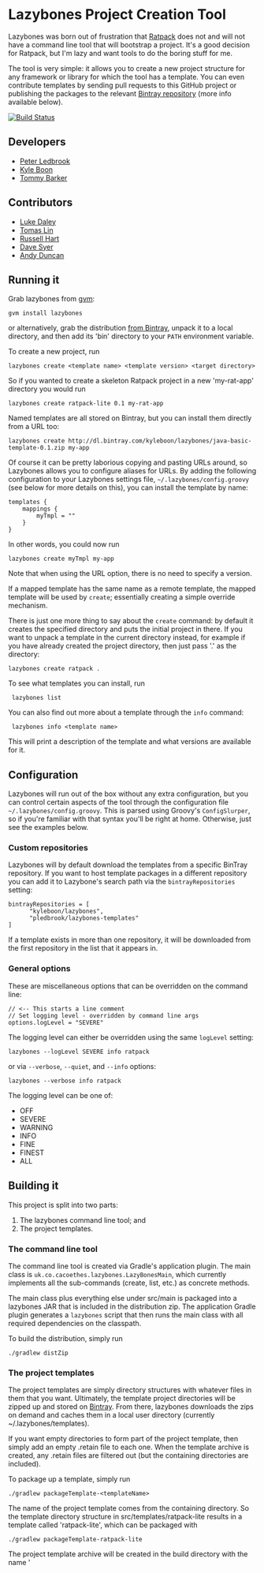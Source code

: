 Lazybones Project Creation Tool
===============================

Lazybones was born out of frustration that [Ratpack](http://ratpack-framework.org/)
does not and will not have a command line tool that will bootstrap a project.
It's a good decision for Ratpack, but I'm lazy and want tools to do the boring
stuff for me.

The tool is very simple: it allows you to create a new project structure for
any framework or library for which the tool has a template. You can even
contribute templates by sending pull requests to this GitHub project or publishing
the packages to the relevant [Bintray repository](https://bintray.com/repo/browse/pledbrook/lazybones-templates)
(more info available below).

[![Build Status](https://drone.io/github.com/pledbrook/lazybones/status.png)](https://drone.io/github.com/pledbrook/lazybones/latest)

Developers
----------

* [Peter Ledbrook](https://github.com/pledbrook)
* [Kyle Boon](https://github.com/kyleboon)
* [Tommy Barker](https://github.com/tbarker9)

Contributors
------------

* [Luke Daley](https://github.com/alkemist)
* [Tomas Lin](https://github.com/tomaslin)
* [Russell Hart](https://github.com/rhart)
* [Dave Syer](https://github.com/dsyer)
* [Andy Duncan](https://github.com/andyjduncan)


Running it
----------

Grab lazybones from [gvm](http://gvmtool.net):

    gvm install lazybones

or alternatively, grab the distribution [from Bintray](https://bintray.com/pkg/show/general/pledbrook/lazybones-templates/lazybones),
unpack it to a local directory, and then add its 'bin' directory to your `PATH`
environment variable.

To create a new project, run

    lazybones create <template name> <template version> <target directory>

So if you wanted to create a skeleton Ratpack project in a new 'my-rat-app'
directory you would run

    lazybones create ratpack-lite 0.1 my-rat-app

Named templates are all stored on Bintray, but you can install them directly
from a URL too:

    lazybones create http://dl.bintray.com/kyleboon/lazybones/java-basic-template-0.1.zip my-app

Of course it can be pretty laborious copying and pasting URLs around, so Lazybones
allows you to configure aliases for URLs. By adding the following configuration to
your Lazybones settings file, `~/.lazybones/config.groovy` (see below for more details
on this), you can install the template by name:

    templates {
        mappings {
            myTmpl = ""
        }
    }

In other words, you could now run

    lazybones create myTmpl my-app

Note that when using the URL option, there is no need to specify a version.

If a mapped template has the same name as a remote template, the mapped
template will be used by `create`; essentially creating a simple override 
mechanism.

There is just one more thing to say about the `create` command: by default it
creates the specified directory and puts the initial project in there. If you
want to unpack a template in the current directory instead, for example if you
have already created the project directory, then just pass '.' as the directory:

    lazybones create ratpack .

To see what templates you can install, run

     lazybones list

You can also find out more about a template through the `info` command:

     lazybones info <template name>

This will print a description of the template and what versions are available
for it.

Configuration
-------------

Lazybones will run out of the box without any extra configuration, but you can
control certain aspects of the tool through the configuration file
`~/.lazybones/config.groovy`. This is parsed using Groovy's `ConfigSlurper`, so
if you're familiar with that syntax you'll be right at home. Otherwise, just see
the examples below.

### Custom repositories

Lazybones will by default download the templates from a specific BinTray
repository. If you want to host template packages in a different repository
you can add it to Lazybone's search path via the `bintrayRepositories`
setting:

    bintrayRepositories = [
          "kyleboon/lazybones",
          "pledbrook/lazybones-templates"
    ]

If a template exists in more than one repository, it will be downloaded from the
first repository in the list that it appears in.

### General options

These are miscellaneous options that can be overridden on the command line:

    // <-- This starts a line comment
    // Set logging level - overridden by command line args
    options.logLevel = "SEVERE"

The logging level can either be overridden using the same `logLevel` setting:

    lazybones --logLevel SEVERE info ratpack

or via `--verbose`, `--quiet`, and `--info` options:

    lazybones --verbose info ratpack

The logging level can be one of:

* OFF
* SEVERE
* WARNING
* INFO
* FINE
* FINEST
* ALL

Building it
-----------

This project is split into two parts:

1. The lazybones command line tool; and
2. The project templates.

### The command line tool

The command line tool is created via Gradle's application plugin. The main
class is `uk.co.cacoethes.lazybones.LazyBonesMain`, which currently implements
all the sub-commands (create, list, etc.) as concrete methods.

The main class plus everything else under src/main is packaged into a lazybones
JAR that is included in the distribution zip. The application Gradle plugin
generates a `lazybones` script that then runs the main class with all required
dependencies on the classpath.

To build the distribution, simply run

    ./gradlew distZip

### The project templates

The project templates are simply directory structures with whatever files in
them that you want. Ultimately, the template project directories will be zipped
up and stored on [Bintray](https://bintray.com/repo/browse/pledbrook/lazybones-templates).
From there, lazybones downloads the zips on demand and caches them in a local
user directory (currently ~/.lazybones/templates).

If you want empty directories to form part of the project template, then simply
add an empty .retain file to each one. When the template archive is created,
any .retain files are filtered out (but the containing directories are included).

To package up a template, simply run

    ./gradlew packageTemplate-<templateName>

The name of the project template comes from the containing directory. So the
template directory structure in src/templates/ratpack-lite results in a template
called 'ratpack-lite', which can be packaged with

    ./gradlew packageTemplate-ratpack-lite

The project template archive will be created in the build directory with the
name '<template name>-template-<version>.zip'. See the small section below on
how the template version is derived.

You can also package all the templates in one fell swoop:

    ./gradlew packageTemplates

Once a template is packaged up, you can publish it to a generic (non-Maven)
Bintray repository by running

    ./gradlew publish-<templateName>

This will initially fail, because the build does not know where to publish to.
That's quickly fixed by adding a gradle.properties file in the root of this
project that contains at least these properties:

    repo.url=https://api.bintray.com/content/your_bintray_username/lazybones-templates
    repo.username=your_bintray_username
    repo.apiKey=your_bintray_apikey

You can then publish new versions of templates whenever you want. Note that you
cannot _republish_ with this mechanism, so remember to increment the version if
you need to.

Finally, you can publish the whole shebang (unusual) with

    ./gradlew publishAll

If you don't want to publish your template you can install it locally using the
installTemplate task.

     ./gradlew installTemplate-<templateName>

This will install the template to ~/.lazybones/templates so that you can use it without
moving it to bintray first.

And that's it for the project templates.

#### Template versions

You define the version of a template by putting a VERSION file in the root
directory of the template that contains just the version number. For example,
you specify a version of 1.2.8 for the ratpack-lite template by adding the file
src/templates/ratpack-lite/VERSION with the contents

    1.2.8

That's it! The VERSION file will automatically be excluded from the project
template archive.

Contributing templates
----------------------

*For a more comprehensive overview, read the [Template Developers Guide](https://github.com/pledbrook/lazybones/wiki/Template-developers-guide)*

If you have an idea for a project template and want to add it to lazybone's
library, then you have two options:

1. Fork this repo, add your template source to src/templates and submit a pull
   request
2. Keep the source in your own repository, build a zip package for the template,
   publish it to Bintray and finally send a link request to the
   pledbrook/lazybones-templates repository

The second option, a binary contribution, is currently the preferred one.
Otherwise the source for this project could grow too large. Plus it's good for
contributors to take responsibility for publishing their own binaries.

Requirements for a project template:

* Must have a VERSION file in the root directory containing just the current
  version number of the template
* A README, README.txt, README.md (or any README.\* file) in the root of the
  project. This file will be displayed straight after a new project is created
  from the template, so it should give some information about what the template
  contains and how to use it
* An optional lazybones.groovy post install script in the root of the template
  directory (see below for more details). It runs right after the template is
  installed and is deleted after successful completion.
* The name of the binary must be of the form &lt;name>-template-&lt;version>.zip and
  should _not_ contain a parent directory. So a README file must be at the top
  level of the zip.
* The name of the template should ideally be of the form &lt;tool/framework>-&lt;variant>,
  where the variant is optional. For example: ratpack-lite, dropwizard,
  grails-cqrs.

The lazybones.groovy post install script is a generic groovy script with a few extra
helper methods:

* `ask(String message, defaultValue = null)` - asks the user a question and returns their answer, or `defaultValue` if no
answer is provided

* `ask(String message, defaultValue, String propertyName)` - works similarily to the `ask()` above, but allows
grabbing variables from the command line as well based on the `propertyName`.

* `processTemplates(String filePattern, Map substitutionVariables)` - use ant pattern matching to find files and filter their
contents in place using Groovy's `SimpleTemplateEngine`.

* `hasFeature(String featureName)` - checks if the script has access to a feature, `hasFeature("ask")` or
`hasFeature("fileFilter")` would both return true

Here is a very simple example `lazybones.groovy` script that asks the user for
a couple of values and uses those to populate parameters in the template's build
file:

    def params = [:]
    params["groupId"] = ask("What is the group ID for this project?")
    params["version"] = ask("What is the project's initial version?", "0.1", "version")

    processTemplates("*.gradle", params)
    processTemplates("pom.xml", params)

The main Gradle build file might then look like this:

    apply plugin: "groovy"

    <% if (group) { %>group = "${group}"<% } %>
    version = "${version}"

The `${}` expressions are executed as Groovy expressions and they have access
to any variables in the parameter map passed to `processTemplates()`. Scriptlets,
i.e. code inside `<% %>` delimiters, allow for more complex logic.

Alternatively templates can be written using [Mustache templates](http://mustache.github.io/mustache.5.html).
This requires switching the template engine in `lazybones.groovy`:

    import uk.co.cacoethes.lazybones.handlebars.HandlebarsTemplateEngine
    setTemplateEngine(new HandlebarsTemplateEngine())
